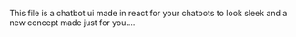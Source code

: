    This file is a chatbot ui made in react for your chatbots to look sleek and a new concept made just for you....
